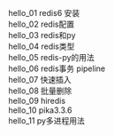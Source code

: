 hello_01  redis6 安装  
hello_02  redis配置  
hello_03  redis和py  
hello_04  redis类型  
hello_05  redis-py的用法  
hello_06  redis事务 pipeline  
hello_07  快速插入  
hello_08  批量删除  
hello_09  hiredis  
hello_10  pika3.3.6  
hello_11  py多进程用法  
